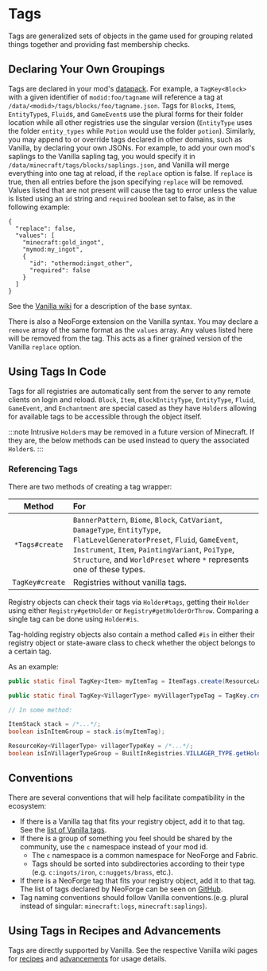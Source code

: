 # Tags

Tags are generalized sets of objects in the game used for grouping related things together and providing fast membership checks.

## Declaring Your Own Groupings

Tags are declared in your mod's [datapack][datapack]. For example, a `TagKey<Block>` with a given identifier of  `modid:foo/tagname` will reference a tag at `/data/<modid>/tags/blocks/foo/tagname.json`. Tags for `Block`s, `Item`s, `EntityType`s, `Fluid`s, and `GameEvent`s use the plural forms for their folder location while all other registries use the singular version (`EntityType` uses the folder `entity_types` while `Potion` would use the folder `potion`). Similarly, you may append to or override tags declared in other domains, such as Vanilla, by declaring your own JSONs. For example, to add your own mod's saplings to the Vanilla sapling tag, you would specify it in `/data/minecraft/tags/blocks/saplings.json`, and Vanilla will merge everything into one tag at reload, if the `replace` option is false. If `replace` is true, then all entries before the json specifying `replace` will be removed. Values listed that are not present will cause the tag to error unless the value is listed using an `id` string and `required` boolean set to false, as in the following example:

```json5
{
  "replace": false,
  "values": [
    "minecraft:gold_ingot",
    "mymod:my_ingot",
    {
      "id": "othermod:ingot_other",
      "required": false
    }
  ]
}
```

See the [Vanilla wiki][tags] for a description of the base syntax.

There is also a NeoForge extension on the Vanilla syntax. You may declare a `remove` array of the same format as the `values` array. Any values listed here will be removed from the tag. This acts as a finer grained version of the Vanilla `replace` option.

## Using Tags In Code

Tags for all registries are automatically sent from the server to any remote clients on login and reload. `Block`, `Item`, `BlockEntityType`, `EntityType`, `Fluid`, `GameEvent`, and `Enchantment` are special cased as they have `Holder`s allowing for available tags to be accessible through the object itself.

:::note
Intrusive `Holder`s may be removed in a future version of Minecraft. If they are, the below methods can be used instead to query the associated `Holder`s.
:::

### Referencing Tags

There are two methods of creating a tag wrapper:

Method                          | For
:---:                           | :---
`*Tags#create`                  | `BannerPattern`, `Biome`, `Block`, `CatVariant`, `DamageType`, `EntityType`, `FlatLevelGeneratorPreset`, `Fluid`, `GameEvent`, `Instrument`, `Item`, `PaintingVariant`, `PoiType`, `Structure`, and `WorldPreset` where `*` represents one of these types.
`TagKey#create`                 | Registries without vanilla tags.

Registry objects can check their tags via `Holder#tags`, getting their `Holder` using either `Registry#getHolder` or `Registry#getHolderOrThrow`. Comparing a single tag can be done using `Holder#is`.

Tag-holding registry objects also contain a method called `#is` in either their registry object or state-aware class to check whether the object belongs to a certain tag.

As an example:
```java
public static final TagKey<Item> myItemTag = ItemTags.create(ResourceLocation.fromNamespaceAndPath("mymod", "myitemgroup"));

public static final TagKey<VillagerType> myVillagerTypeTag = TagKey.create(Registries.VILLAGER_TYPE, ResourceLocation.fromNamespaceAndPath("mymod", "myvillagertypegroup"));

// In some method:

ItemStack stack = /*...*/;
boolean isInItemGroup = stack.is(myItemTag);

ResourceKey<VillagerType> villagerTypeKey = /*...*/;
boolean isInVillagerTypeGroup = BuiltInRegistries.VILLAGER_TYPE.getHolder(villagerTypeKey).map(holder -> holder.is(myVillagerTypeTag)).orElse(false);
```

## Conventions

There are several conventions that will help facilitate compatibility in the ecosystem:

- If there is a Vanilla tag that fits your registry object, add it to that tag. See the [list of Vanilla tags][taglist].
- If there is a group of something you feel should be shared by the community, use the `c` namespace instead of your mod id.
    - The `c` namespace is a common namespace for NeoForge and Fabric.
    - Tags should be sorted into subdirectories according to their type (e.g. `c:ingots/iron`, `c:nuggets/brass`, etc.).
- If there is a NeoForge tag that fits your registry object, add it to that tag. The list of tags declared by NeoForge can be seen on [GitHub][neoforgetags].
- Tag naming conventions should follow Vanilla conventions.(e.g. plural instead of singular: `minecraft:logs`, `minecraft:saplings`).

## Using Tags in Recipes and Advancements

Tags are directly supported by Vanilla. See the respective Vanilla wiki pages for [recipes] and [advancements] for usage details.

[datapack]: ./index.md
[tags]: https://minecraft.wiki/w/Tag#JSON_format
[taglist]: https://minecraft.wiki/w/Tag#List_of_tags
[neoforgetags]: https://github.com/neoforged/NeoForge/tree/1.20.x/src/generated/resources/data/neoforge/tags
[recipes]: https://minecraft.wiki/w/Recipe#JSON_format
[advancements]: https://minecraft.wiki/w/Advancement
